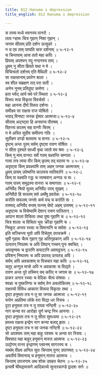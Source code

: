 ```yaml
---
title: 012 Hanuma s depression
title_english: 012 Hanuma s depression

---
```

<div class="audioEmbed"  caption="श्रीराम-हरिसीताराममूर्ति-घनपाठिभ्यां वचनम्" src="https://archive.org/download/Ramayana-recitation-Sriram-harisItArAmamUrti-Ghanapaati-v2/Kanda_5/Kanda_5_SK-012-Hanuma_s_depression.mp3"></div>

स तस्य मध्ये भवनस्य वानरो ।  
लता ग्ऱ्हामः चित्र गृहान् निशा गृहान् ।  
जगाम सीताम् प्रति दर्शन उत्सुको ।  
न च एव ताम् पश्यति चारु दर्शनाम् ॥ ५-१२-१  
स चिन्तयाम् आस ततो महा कपिः ।  
प्रियाम् अपश्यन् रघु नन्दनस्य ताम् ।  
ध्रुवम् नु सीता म्रियते यथा न मे ।  
विचिन्वतो दर्शनम् एति मैथिली ॥ ५-१२-२  
सा राक्षसानाम् प्रवरेण बाला ।  
स्व शील सम्रक्षण तत् परा सती ।  
अनेन नूनम् प्रतिदुष्ट कर्मणा ।  
हता भवेद् आर्य पथे परे स्थिता ॥ ५-१२-३  
विरूप रूपा विकृता विवर्चसो ।  
महा आनना दीर्घ विरूप दर्शनाः ।  
समीक्ष्य सा राक्षस राज योषितो ।  
भयाद् विनष्टा जनक ईश्वर आत्मजा॥ ५-१२-४  
सीताम् अद्ऱ्ष्ट्वा हि अनवाप्य पौरुषम् ।  
विह्ऱ्त्य कालम् सह वानरैः चिरम् ।  
न मे अस्ति सुग्रीव समीपगा गतिः ।  
सुतीक्ष्ण दण्डो बलवामः च वानरः ॥ ५-१२-५  
दृष्टम् अन्तः पुरम् सर्वम् दृष्ट्वा रावण योषितः ।  
न सीता दृश्यते साध्वी वृथा जातो मम श्रमः ॥ ५-१२-६  
किम् नु माम् वानराः सर्वे गतम् वक्ष्यन्ति सम्गताः ।  
गत्वा तत्र त्वया वीर किम् कृतम् तद् वदस्व नः ॥ ५-१२-७  
अदृष्ट्वा किम् प्रवक्ष्यामि ताम् अहम् जनक आत्मजाम् ।  
ध्रुवम् प्रायम् उपेष्यन्ति कालस्य व्यतिवर्तने ॥ ५-१२-८  
किम् वा वक्ष्यति व्ऱ्द्धः च जाम्बवान् अन्गदः च सः ।  
गतम् पारम् समुद्रस्य वानराः च समागताः ॥ ५-१२-९  
अनिर्वेदः श्रियो मूलम् अनिर्वेदः परम् सुखम् ।  
अनिर्वेदो हि सततम् सर्व अर्थेषु प्रवर्तकः ॥ ५-१२-१०  
करोति सफलम् जन्तोः कर्म यच् च करोति सः ।  
तस्माद् अनिर्वेद क्ऱ्तम् यत्नम् चेष्टे अहम् उत्तमम् ॥ ५-१२-११  
अदृष्टामः च विचेष्यामि देशान् रावण पालितान् ।  
आपान शाला विचिताः तथा पुष्प गृहाणि च ॥ ५-१२-१२  
चित्र शालाः च विचिता भूयः क्रीडा गृहाणि च ।  
निष्कुट अन्तर रथ्याः च विमानानि च सर्वशः ॥ ५-१२-१३  
इति सञ्चिन्त्य भूयो अपि विचेतुम् उपचक्रमे ।  
भूमी गृहामः चैत्य गृहान् गृह अतिगृहकान् अपि ॥ ५-१२-१४  
उत्पतन् निपतमः च अपि तिष्ठन् गच्चन् पुनः क्वचित् ।  
अपावृण्वमः च द्वाराणि कपाटानि अवघट्टयन् ॥ ५-१२-१५  
प्रविशन् निष्पतमः च अपि प्रपतन्न् उत्पतन्न् अपि ।  
सर्वम् अपि अवकाशम् स विचचार महा कपिः ॥ ५-१२-१६  
चतुर् अन्गुल मात्रो अपि न अवकाशः स विद्यते ।  
रावण अन्तः पुरे तस्मिन् यम् कपिर् न जगाम सः ॥ ५-१२-१७  
प्राकर अन्तर रथ्याः च वेदिकः चैत्य संश्रयाः ।  
श्वभ्राः च पुष्करिण्यः च सर्वम् तेन अवलोकितम् ॥ ५-१२-१८  
राक्षस्यो विविध आकारा विरूपा विकृताः तथा ।  
दृष्टा हनूमता तत्र न तु सा जनक आत्मजा ॥ ५-१२-१९  
रूपेण अप्रतिमा लोके वरा विद्या धर स्त्रियः ।  
दृटा हनूमता तत्र न तु राघव नन्दिनी ॥ ५-१२-२०  
नाग कन्या वर आरोहाः पूर्ण चन्द्र निभ आननाः ।  
दृष्टा हनूमता तत्र न तु सीता सुमध्यमा ॥ ५-१२-२१  
प्रमथ्य राक्षस इन्द्रेण नाग कन्या बलाद्द् हृताः ।  
दृष्टा हनूमता तत्र न सा जनक नन्दिनी ॥ ५-१२-२२  
सो अपश्यमः ताम् महा बाहुः पश्यमः च अन्या वर स्त्रियः ।  
विषसाद महा बाहुर् हनूमान् मारुत आत्मजः ॥ ५-१२-२३  
उद्योगम् वानर इन्द्राणम् प्लवनम् सागरस्य च ।  
व्यर्थम् वीक्ष्य अनिल सुतः चिन्ताम् पुनर् उपागमत् ॥ ५-१२-२४  
अवतीर्य विमानाच् च हनूमान् मारुत आत्मजः ।  
चिन्ताम् उपजगाम अथ शोक उपहत चेतनः ॥ ५-१२-२५  
इत्यार्षे श्रीमद्रामायणे आदिकाव्ये सुन्दरकाण्डे द्वादशः सर्गः ॥